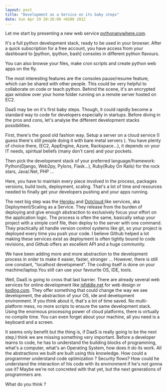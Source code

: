 ```yaml
--- 
layout: post
title: "Development as a Service on its baby steps" 
date: Sun Apr 29 20:26:09 +0200 2012
---
```


Let me start by presenting a new web service [pythonanywhere.com](http://www.pythonanywhere.com/).

It's a full python development stack, ready to be used in your browser. After a quick subscription for a free account,
you have access from your dashboard to [python, ipython,  bash] consoles in different python flavours. 

You can also browse your files, make cron scripts and create python web apps on the fly.

The most interesting features are the consoles pause/resume feature, which can be shared 
with other people. This could be very helpful to collaborate on code or teach python.
Behind the scene, it's an encrypted ajax window over your home folder running on a remote server hosted on EC2.

DaaS may be on it's first baby steps. Though, it could rapidly become a standard way to code for developers especially in startups.
Before diving in the pros and cons, let's analyse the different development stacks possibilities. 

First, there's the good old fashion way. Setup a server on a cloud service 
(I guess there's still people doing it with bare metal servers ). You have plenty of choice there, (EC2, AppEngine, Azure, Rackspace...), 
it depends on your IT needs, spiritual beliefs (many don't care) and your pockets. 

Then pick the development stack of your preferred language/framework: Python(Django, Web2py, Pylons, Flask...), Ruby(Ruby On Rails) for the rock stars, Java/.Net, PHP ... 

Here, you have to maintain every piece involved in the process, packages versions, build tools, deployment, scaling. That's a lot of time and resources needed to finally get your developers pushing and your apps running.

The next big step was the [Heroku](http://www.heroku.com) and [ Dotcloud ]( http://www.dotcloud.com ) like services, aka Deployment/Scaling as a Service. 
They release from the burden of deploying and give enough abstraction to exclusively focus your effort on the application logic. 
The process is often the same, basically setup your project with a simple conf file, then deploy to the server with one command. 
They practically all handle version control systems like git,
so your project is deployed every time you push your code. 
I believe Github helped a lot making these services exist as deployment is often tightly bound to code revisions, and Github offers an excellent API and a huge community.


We have been adding more and more abstraction to the development process in order to make it easier, faster, stronger ... 
However, there is still one constant, "localhost development". The coding itself is done on your machine/laptop.You still can use your favourite OS, IDE, tools. 

Well, DaaS is going to cross that last barrier. 
There are already several web services for online development like [jsfiddle.net](http://jsfiddle.net) for web design or [koding.com](http://koding.com).
They offer something that could change the way we see development, the abstraction of your OS, ide and development environment. 
If you think about it, that's a lot of time saved. No multi-platform mess, no more scripts to ensure the same development stack. Using the enormous processing power
of cloud platforms, there is virtually no compile time. You can even forget about your machine, all you need is a keyboard and a screen.

It seems only benefit but the thing is, if DaaS is really going to be the next step,I think we are missing something very important. 
Before a developer learns to code, he has 
to understand the building blocks of programming, what's a computer, what's an Operating System, how does it do its work. All the abstractions we built are built 
using this knowledge. How could a programmer understand code optimization ? Security flows? 
How could he understand the interaction of his code with its environment if he's not gonna use it? 
Maybe we're not concreted with that yet, but the next generations of programmers are. 


What do you think ?
